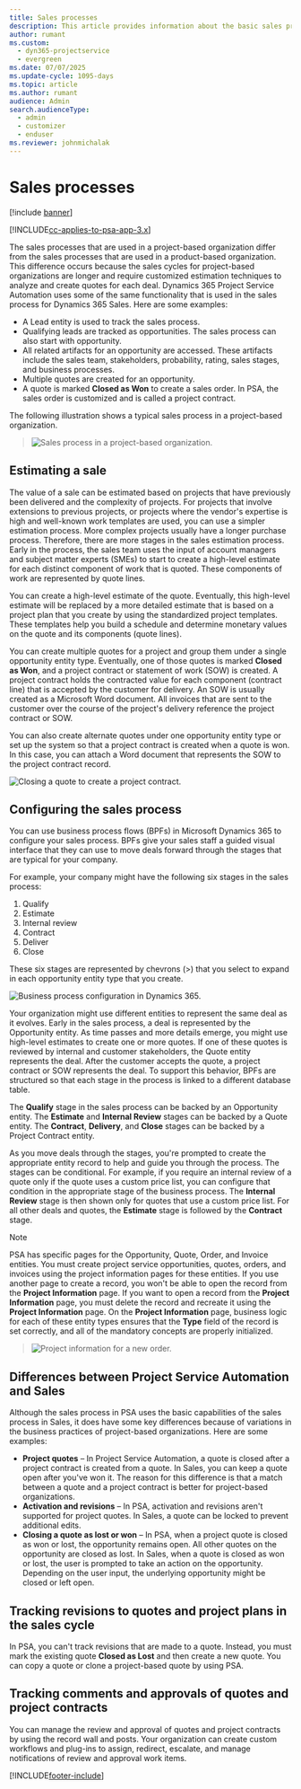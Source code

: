 ```yaml
---
title: Sales processes
description: This article provides information about the basic sales processes.
author: rumant
ms.custom: 
  - dyn365-projectservice
  - evergreen
ms.date: 07/07/2025
ms.update-cycle: 1095-days
ms.topic: article
ms.author: rumant
audience: Admin
search.audienceType: 
  - admin
  - customizer
  - enduser
ms.reviewer: johnmichalak
---
```


# Sales processes

[!include [banner](../includes/psa-now-project-operations.md)]

[!INCLUDE[cc-applies-to-psa-app-3.x](../includes/cc-applies-to-psa-app-3x.md)]

The sales processes that are used in a project-based organization differ from the sales processes that are used in a product-based organization. This difference occurs because the sales cycles for project-based organizations are longer and require customized estimation techniques to analyze and create quotes for each deal. Dynamics 365 Project Service Automation uses some of the same functionality that is used in the sales process for Dynamics 365 Sales. Here are some examples:

- A Lead entity is used to track the sales process.
- Qualifying leads are tracked as opportunities. The sales process can also start with opportunity.
- All related artifacts for an opportunity are accessed. These artifacts include the sales team, stakeholders, probability, rating, sales stages, and business processes.
- Multiple quotes are created for an opportunity.
- A quote is marked **Closed as Won** to create a sales order. In PSA, the sales order is customized and is called a project contract.

The following illustration shows a typical sales process in a project-based organization.

> ![Sales process in a project-based organization.](media/basic-guide-1.png)

## Estimating a sale
The value of a sale can be estimated based on projects that have previously been delivered and the complexity of projects. For projects that involve extensions to previous projects, or projects where the vendor's expertise is high and well-known work templates are used, you can use a simpler estimation process. More complex projects usually have a longer purchase process. Therefore, there are more stages in the sales estimation process. Early in the process, the sales team uses the input of account managers and subject matter experts (SMEs) to start to create a high-level estimate for each distinct component of work that is quoted. These components of work are represented by quote lines. 

You can create a high-level estimate of the quote. Eventually, this high-level estimate will be replaced by a more detailed estimate that is based on a project plan that you create by using the standardized project templates. These templates help you build a schedule and determine monetary values on the quote and its components (quote lines). 

You can create multiple quotes for a project and group them under a single opportunity entity type. Eventually, one of those quotes is marked **Closed as Won**, and a project contract or statement of work (SOW) is created. A project contract holds the contracted value for each component (contract line) that is accepted by the customer for delivery. An SOW is usually created as a Microsoft Word document. All invoices that are sent to the customer over the course of the project's delivery reference the project contract or SOW.

You can also create alternate quotes under one opportunity entity type or set up the system so that a project contract is created when a quote is won. In this case, you can attach a Word document that represents the SOW to the project contract record.

![Closing a quote to create a project contract.](media/basic-guide-2.png)

## Configuring the sales process
You can use business process flows (BPFs) in Microsoft Dynamics 365 to configure your sales process. BPFs give your sales staff a guided visual interface that they can use to move deals forward through the stages that are typical for your company.

For example, your company might have the following six stages in the sales process:

1. Qualify
2. Estimate
3. Internal review
4. Contract
5. Deliver
6. Close

These six stages are represented by chevrons (\>) that you select to expand in each opportunity entity type that you create.

![Business process configuration in Dynamics 365.](media/basic-guide-3.png)
 
Your organization might use different entities to represent the same deal as it evolves. Early in the sales process, a deal is represented by the Opportunity entity. As time passes and more details emerge, you might use high-level estimates to create one or more quotes. If one of these quotes is reviewed by internal and customer stakeholders, the Quote entity represents the deal. After the customer accepts the quote, a project contract or SOW represents the deal. To support this behavior, BPFs are structured so that each stage in the process is linked to a different database table.

The **Qualify** stage in the sales process can be backed by an Opportunity entity. The **Estimate** and **Internal Review** stages can be backed by a Quote entity. The **Contract**, **Delivery**, and **Close** stages can be backed by a Project Contract entity.

As you move deals through the stages, you're prompted to create the appropriate entity record to help and guide you through the process. The stages can be conditional. For example, if you require an internal review of a quote only if the quote uses a custom price list, you can configure that condition in the appropriate stage of the business process. The **Internal Review** stage is then shown only for quotes that use a custom price list. For all other deals and quotes, the **Estimate** stage is followed by the **Contract** stage.

> [!NOTE]
> PSA has specific pages for the Opportunity, Quote, Order, and Invoice entities. You must create project service opportunities, quotes, orders, and invoices using the project information pages for these entities. If you use another page to create a record, you won't be able to open the record from the **Project Information** page. If you want to open a record from the **Project Information** page, you must delete the record and recreate it using the **Project Information** page. On the **Project Information** page, business logic for each of these entity types ensures that the **Type** field of the record is set correctly, and all of the mandatory concepts are properly initialized.

> ![Project information for a new order.](media/basic-guide-4.png)
 
## Differences between Project Service Automation and Sales
Although the sales process in PSA uses the basic capabilities of the sales process in Sales, it does have some key differences because of variations in the business practices of project-based organizations. Here are some examples:

- **Project quotes** – In Project Service Automation, a quote is closed after a project contract is created from a quote. In Sales, you can keep a quote open after you've won it. The reason for this difference is that a match between a quote and a project contract is better for project-based organizations. 
- **Activation and revisions** – In PSA, activation and revisions aren't supported for project quotes. In Sales, a quote can be locked to prevent additional edits.
- **Closing a quote as lost or won** – In PSA, when a project quote is closed as won or lost, the opportunity remains open. All other quotes on the opportunity are closed as lost. In Sales, when a quote is closed as won or lost, the user is prompted to take an action on the opportunity. Depending on the user input, the underlying opportunity might be closed or left open.

## Tracking revisions to quotes and project plans in the sales cycle
In PSA, you can't track revisions that are made to a quote. Instead, you must mark the existing quote **Closed as Lost** and then create a new quote. You can copy a quote or clone a project-based quote by using PSA.

## Tracking comments and approvals of quotes and project contracts
You can manage the review and approval of quotes and project contracts by using the record wall and posts. Your organization can create custom workflows and plug-ins to assign, redirect, escalate, and manage notifications of review and approval work items.


[!INCLUDE[footer-include](../includes/footer-banner.md)]
